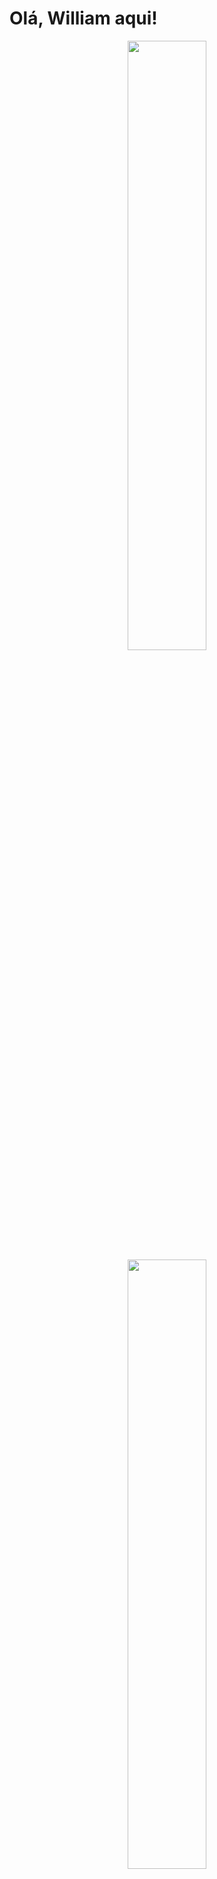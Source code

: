 <h1>Olá, William aqui!</h1> 

<div align="center">
  <a href="https://github.com/WillGolden80742">
  <img width="50%" height="auto" src="https://github-readme-stats.vercel.app/api?username=WillGolden80742&show_icons=true&theme=midnight-purple&include_all_commits=true&count_private=true"/>
  <img width="50%" height="auto" src="https://github-readme-stats.vercel.app/api/top-langs/?username=WillGolden80742&layout=compact&langs_count=7&theme=midnight-purple"/>
</div>
  
   ##
  
<div> 
  <a href="https://www.instagram.com/william80742/" target="_blank"><img src="https://img.shields.io/badge/-Instagram-%23E4405F?style=for-the-badge&logo=instagram&logoColor=white" target="_blank"></a>
  <a href = "mailto:william80742@gmail.com"><img src="https://img.shields.io/badge/-Gmail-%23333?style=for-the-badge&logo=gmail&logoColor=white" target="_blank"></a>
  <a href="https://www.linkedin.com/in/william-dourado-silva-48b837228/" target="_blank"><img src="https://img.shields.io/badge/-LinkedIn-%230077B5?style=for-the-badge&logo=linkedin&logoColor=white" target="_blank"></a>
</div>
